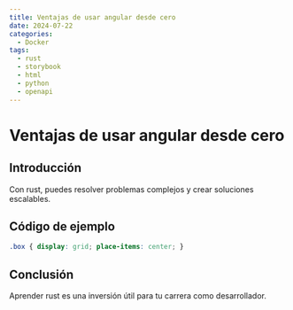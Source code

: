 ```yaml
---
title: Ventajas de usar angular desde cero
date: 2024-07-22
categories:
  - Docker
tags:
  - rust
  - storybook
  - html
  - python
  - openapi
---
```


# Ventajas de usar angular desde cero

## Introducción

Con rust, puedes resolver problemas complejos y crear soluciones escalables.

## Código de ejemplo

```css
.box { display: grid; place-items: center; }
```

## Conclusión

Aprender rust es una inversión útil para tu carrera como desarrollador.